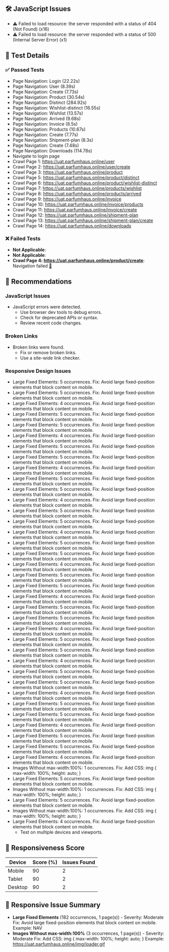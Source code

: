## 🛠️ JavaScript Issues

- ⚠️ Failed to load resource: the server responded with a status of 404 (Not Found) (x16)
- ⚠️ Failed to load resource: the server responded with a status of 500 (Internal Server Error) (x1)

## 📝 Test Details

### ✅ Passed Tests

- Page Navigation: Login (22.22s)
- Page Navigation: User (8.39s)
- Page Navigation: Create (7.73s)
- Page Navigation: Product (30.54s)
- Page Navigation: Distinct (284.92s)
- Page Navigation: Wishlist-distinct (16.55s)
- Page Navigation: Wishlist (13.57s)
- Page Navigation: Arrived (9.68s)
- Page Navigation: Invoice (8.5s)
- Page Navigation: Products (10.67s)
- Page Navigation: Create (7.77s)
- Page Navigation: Shipment-plan (8.3s)
- Page Navigation: Create (7.48s)
- Page Navigation: Downloads (114.78s)
- Navigate to login page
- Crawl Page 1: https://uat.parfumhaus.online/user
- Crawl Page 2: https://uat.parfumhaus.online/user/create
- Crawl Page 3: https://uat.parfumhaus.online/product
- Crawl Page 5: https://uat.parfumhaus.online/product/distinct
- Crawl Page 6: https://uat.parfumhaus.online/product/wishlist-distinct
- Crawl Page 7: https://uat.parfumhaus.online/products/wishlist
- Crawl Page 8: https://uat.parfumhaus.online/products/arrived
- Crawl Page 9: https://uat.parfumhaus.online/invoice
- Crawl Page 10: https://uat.parfumhaus.online/invoice/products
- Crawl Page 11: https://uat.parfumhaus.online/invoice/create
- Crawl Page 12: https://uat.parfumhaus.online/shipment-plan
- Crawl Page 13: https://uat.parfumhaus.online/shipment-plan/create
- Crawl Page 14: https://uat.parfumhaus.online/downloads

### ❌ Failed Tests

- **Not Applicable**: 
- **Not Applicable**: 
- **Crawl Page 4: https://uat.parfumhaus.online/product/create**: Navigation failed [🔗](https://uat.parfumhaus.online/product/create)

## 🎯 Recommendations

### JavaScript Issues
- JavaScript errors were detected.
  - Use browser dev tools to debug errors.
  - Check for deprecated APIs or syntax.
  - Review recent code changes.
### Broken Links
- Broken links were found.
  - Fix or remove broken links.
  - Use a site-wide link checker.
### Responsive Design Issues

- Large Fixed Elements: 5 occurrences. Fix: Avoid large fixed-position elements that block content on mobile.
- Large Fixed Elements: 5 occurrences. Fix: Avoid large fixed-position elements that block content on mobile.
- Large Fixed Elements: 4 occurrences. Fix: Avoid large fixed-position elements that block content on mobile.
- Large Fixed Elements: 5 occurrences. Fix: Avoid large fixed-position elements that block content on mobile.
- Large Fixed Elements: 5 occurrences. Fix: Avoid large fixed-position elements that block content on mobile.
- Large Fixed Elements: 4 occurrences. Fix: Avoid large fixed-position elements that block content on mobile.
- Large Fixed Elements: 5 occurrences. Fix: Avoid large fixed-position elements that block content on mobile.
- Large Fixed Elements: 5 occurrences. Fix: Avoid large fixed-position elements that block content on mobile.
- Large Fixed Elements: 4 occurrences. Fix: Avoid large fixed-position elements that block content on mobile.
- Large Fixed Elements: 5 occurrences. Fix: Avoid large fixed-position elements that block content on mobile.
- Large Fixed Elements: 5 occurrences. Fix: Avoid large fixed-position elements that block content on mobile.
- Large Fixed Elements: 4 occurrences. Fix: Avoid large fixed-position elements that block content on mobile.
- Large Fixed Elements: 5 occurrences. Fix: Avoid large fixed-position elements that block content on mobile.
- Large Fixed Elements: 5 occurrences. Fix: Avoid large fixed-position elements that block content on mobile.
- Large Fixed Elements: 4 occurrences. Fix: Avoid large fixed-position elements that block content on mobile.
- Large Fixed Elements: 5 occurrences. Fix: Avoid large fixed-position elements that block content on mobile.
- Large Fixed Elements: 5 occurrences. Fix: Avoid large fixed-position elements that block content on mobile.
- Large Fixed Elements: 4 occurrences. Fix: Avoid large fixed-position elements that block content on mobile.
- Large Fixed Elements: 5 occurrences. Fix: Avoid large fixed-position elements that block content on mobile.
- Large Fixed Elements: 5 occurrences. Fix: Avoid large fixed-position elements that block content on mobile.
- Large Fixed Elements: 4 occurrences. Fix: Avoid large fixed-position elements that block content on mobile.
- Large Fixed Elements: 5 occurrences. Fix: Avoid large fixed-position elements that block content on mobile.
- Large Fixed Elements: 5 occurrences. Fix: Avoid large fixed-position elements that block content on mobile.
- Large Fixed Elements: 4 occurrences. Fix: Avoid large fixed-position elements that block content on mobile.
- Large Fixed Elements: 5 occurrences. Fix: Avoid large fixed-position elements that block content on mobile.
- Large Fixed Elements: 5 occurrences. Fix: Avoid large fixed-position elements that block content on mobile.
- Large Fixed Elements: 4 occurrences. Fix: Avoid large fixed-position elements that block content on mobile.
- Large Fixed Elements: 5 occurrences. Fix: Avoid large fixed-position elements that block content on mobile.
- Large Fixed Elements: 5 occurrences. Fix: Avoid large fixed-position elements that block content on mobile.
- Large Fixed Elements: 4 occurrences. Fix: Avoid large fixed-position elements that block content on mobile.
- Large Fixed Elements: 5 occurrences. Fix: Avoid large fixed-position elements that block content on mobile.
- Large Fixed Elements: 5 occurrences. Fix: Avoid large fixed-position elements that block content on mobile.
- Large Fixed Elements: 4 occurrences. Fix: Avoid large fixed-position elements that block content on mobile.
- Large Fixed Elements: 5 occurrences. Fix: Avoid large fixed-position elements that block content on mobile.
- Large Fixed Elements: 5 occurrences. Fix: Avoid large fixed-position elements that block content on mobile.
- Large Fixed Elements: 4 occurrences. Fix: Avoid large fixed-position elements that block content on mobile.
- Images Without max-width:100%: 1 occurrences. Fix: Add CSS: img { max-width: 100%; height: auto; }
- Large Fixed Elements: 5 occurrences. Fix: Avoid large fixed-position elements that block content on mobile.
- Images Without max-width:100%: 1 occurrences. Fix: Add CSS: img { max-width: 100%; height: auto; }
- Large Fixed Elements: 5 occurrences. Fix: Avoid large fixed-position elements that block content on mobile.
- Images Without max-width:100%: 1 occurrences. Fix: Add CSS: img { max-width: 100%; height: auto; }
- Large Fixed Elements: 4 occurrences. Fix: Avoid large fixed-position elements that block content on mobile.
  - Test on multiple devices and viewports.
## 📱 Responsiveness Score

| Device   | Score (%) | Issues Found |
|----------|-----------|--------------|
| Mobile | 90 | 2 |
| Tablet | 90 | 2 |
| Desktop | 90 | 2 |

## 📱 Responsive Issue Summary

- **Large Fixed Elements** (182 occurrences, 1 page(s)) - Severity: Moderate
  Fix: Avoid large fixed-position elements that block content on mobile.
  Example: NAV
- **Images Without max-width:100%** (3 occurrences, 1 page(s)) - Severity: Moderate
  Fix: Add CSS: img { max-width: 100%; height: auto; }
  Example: https://uat.parfumhaus.online/img/loader.gif
